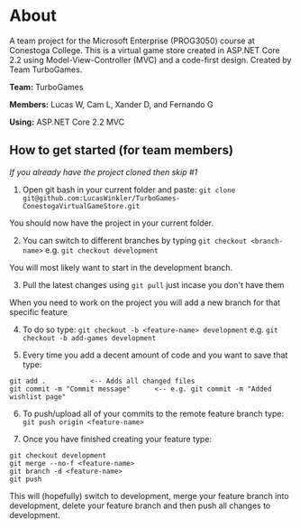 # About
A team project for the Microsoft Enterprise (PROG3050) course at Conestoga College. This is a virtual game store created in ASP.NET Core 2.2 using Model-View-Controller (MVC) and a code-first design. Created by Team TurboGames.

**Team:** TurboGames

**Members:** Lucas W, Cam L, Xander D, and Fernando G

**Using:** ASP.NET Core 2.2 MVC

## How to get started (for team members)

*If you already have the project cloned then skip #1*

1. Open git bash in your current folder and paste: `git clone git@github.com:LucasWinkler/TurboGames-ConestogaVirtualGameStore.git`

You should now have the project in your current folder.

2. You can switch to different branches by typing `git checkout <branch-name>` e.g. `git checkout development`

You will most likely want to start in the development branch.

3. Pull the latest changes using `git pull` just incase you don't have them

When you need to work on the project you will add a new branch for that specific feature

4. To do so type: `git checkout -b <feature-name> development` e.g. `git checkout -b add-games development`

5. Every time you add a decent amount of code and you want to save that type:
```
git add .			<-- Adds all changed files
git commit -m "Commit message"		<--	e.g. git commit -m "Added wishlist page"
``` 

6. To push/upload all of your commits to the remote feature branch type: `git push origin <feature-name>`

7. Once you have finished creating your feature type: 
```
git checkout development
git merge --no-f <feature-name>
git branch -d <feature-name>
git push
```

This will (hopefully) switch to development, merge your feature branch into development, delete your feature branch and then push all changes to development.



